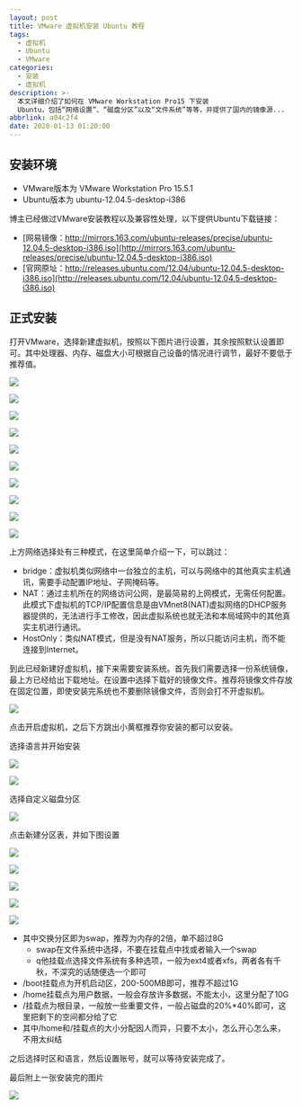 ```yaml
---
layout: post
title: VMware 虚拟机安装 Ubuntu 教程
tags:
  - 虚拟机
  - Ubuntu
  - VMware
categories:
  - 安装
  - 虚拟机
description: >-
  本文详细介绍了如何在 VMware Workstation Pro15 下安装
  Ubuntu，包括“网络设置”、“磁盘分区”以及“文件系统”等等，并提供了国内的镜像源...
abbrlink: a04c2f4
date: 2020-01-13 01:20:00
---
```


## 安装环境

* VMware版本为 VMware Workstation Pro 15.5.1
* Ubuntu版本为 ubuntu-12.04.5-desktop-i386

博主已经做过VMware安装教程以及兼容性处理，以下提供Ubuntu下载链接：

* [网易镜像：http://mirrors.163.com/ubuntu-releases/precise/ubuntu-12.04.5-desktop-i386.iso](http://mirrors.163.com/ubuntu-releases/precise/ubuntu-12.04.5-desktop-i386.iso)
* [官网原址：http://releases.ubuntu.com/12.04/ubuntu-12.04.5-desktop-i386.iso](http://releases.ubuntu.com/12.04/ubuntu-12.04.5-desktop-i386.iso)

## 正式安装

打开VMware，选择新建虚拟机，按照以下图片进行设置，其余按照默认设置即可。其中处理器、内存、磁盘大小可根据自己设备的情况进行调节，最好不要低于推荐值。

![][01-新建虚拟机]

![][02-硬件兼容性]

![][03-空白硬盘]

![][04-系统选择]

![][05-安装位置]

![][06-处理器选择]

![][07-内存选择]

![][08-网络选择]

![][09-磁盘选择-1]

![][10-磁盘选择-2]

上方网络选择处有三种模式，在这里简单介绍一下，可以跳过：

* bridge：虚拟机类似网络中一台独立的主机，可以与网络中的其他真实主机通讯，需要手动配置IP地址、子网掩码等。
* NAT：通过主机所在的网络访问公网，是最简易的上网模式，无需任何配置。 此模式下虚拟机的TCP/IP配置信息是由VMnet8(NAT)虚拟网络的DHCP服务器提供的，无法进行手工修改，因此虚拟系统也就无法和本局域网中的其他真实主机进行通讯。
* HostOnly：类似NAT模式，但是没有NAT服务，所以只能访问主机，而不能连接到Internet。

到此已经新建好虚拟机，接下来需要安装系统。首先我们需要选择一份系统镜像，最上方已经给出下载地址。在设置中选择下载好的镜像文件。推荐将镜像文件存放在固定位置，即使安装完系统也不要删除镜像文件，否则会打不开虚拟机。

![][11-选择系统镜像]

点击开启虚拟机，之后下方跳出小黄框推荐你安装的都可以安装。

选择语言并开始安装

![][12-选择语言]

![][13-准备安装]

选择自定义磁盘分区

![][14-自定义磁盘分区]

点击新建分区表，并如下图设置

![][15-swap]

![][16-boot]

![][17-home]

![][18-root]

![][19-完成分区]

* 其中交换分区即为swap，推荐为内存的2倍，单不超过8G
  * swap在文件系统中选择，不要在挂载点中找或者输入一个swap
  * q他挂载点选择文件系统有多种选项，一般为ext4或者xfs，两者各有千秋，不深究的话随便选一个即可
* /boot挂载点为开机启动区，200-500MB即可，推荐不超过1G
* /home挂载点为用户数据，一般会存放许多数据，不能太小，这里分配了10G
* /挂载点为根目录，一般放一些重要文件，一般占磁盘的20%*40%即可，这里把剩下的空间都分给了它
* 其中/home和/挂载点的大小分配因人而异，只要不太小，怎么开心怎么来，不用太纠结

之后选择时区和语言，然后设置账号，就可以等待安装完成了。

最后附上一张安装完的图片

![][20-安装完成]

[01-新建虚拟机]: http://static.wilfredshen.cn/images/VMware%20%E8%99%9A%E6%8B%9F%E6%9C%BA%E5%AE%89%E8%A3%85%20Ubuntu%20%E6%95%99%E7%A8%8B/01-%E6%96%B0%E5%BB%BA%E8%99%9A%E6%8B%9F%E6%9C%BA.png
[02-硬件兼容性]: http://static.wilfredshen.cn/images/VMware%20%E8%99%9A%E6%8B%9F%E6%9C%BA%E5%AE%89%E8%A3%85%20Ubuntu%20%E6%95%99%E7%A8%8B/02-%E7%A1%AC%E4%BB%B6%E5%85%BC%E5%AE%B9%E6%80%A7.png
[03-空白硬盘]: http://static.wilfredshen.cn/images/VMware%20%E8%99%9A%E6%8B%9F%E6%9C%BA%E5%AE%89%E8%A3%85%20Ubuntu%20%E6%95%99%E7%A8%8B/03-%E7%A9%BA%E7%99%BD%E7%A1%AC%E7%9B%98.png
[04-系统选择]: http://static.wilfredshen.cn/images/VMware%20%E8%99%9A%E6%8B%9F%E6%9C%BA%E5%AE%89%E8%A3%85%20Ubuntu%20%E6%95%99%E7%A8%8B/04-%E7%B3%BB%E7%BB%9F%E9%80%89%E6%8B%A9.png
[05-安装位置]: http://static.wilfredshen.cn/images/VMware%20%E8%99%9A%E6%8B%9F%E6%9C%BA%E5%AE%89%E8%A3%85%20Ubuntu%20%E6%95%99%E7%A8%8B/04-%E7%B3%BB%E7%BB%9F%E9%80%89%E6%8B%A9.png
[06-处理器选择]: http://static.wilfredshen.cn/images/VMware%20%E8%99%9A%E6%8B%9F%E6%9C%BA%E5%AE%89%E8%A3%85%20Ubuntu%20%E6%95%99%E7%A8%8B/06-%E5%A4%84%E7%90%86%E5%99%A8%E9%80%89%E6%8B%A9.png
[07-内存选择]: http://static.wilfredshen.cn/images/VMware%20%E8%99%9A%E6%8B%9F%E6%9C%BA%E5%AE%89%E8%A3%85%20Ubuntu%20%E6%95%99%E7%A8%8B/07-%E5%86%85%E5%AD%98%E9%80%89%E6%8B%A9.png
[08-网络选择]: http://static.wilfredshen.cn/images/VMware%20%E8%99%9A%E6%8B%9F%E6%9C%BA%E5%AE%89%E8%A3%85%20Ubuntu%20%E6%95%99%E7%A8%8B/08-%E7%BD%91%E7%BB%9C%E9%80%89%E6%8B%A9.png
[09-磁盘选择-1]: http://static.wilfredshen.cn/images/VMware%20%E8%99%9A%E6%8B%9F%E6%9C%BA%E5%AE%89%E8%A3%85%20Ubuntu%20%E6%95%99%E7%A8%8B/09-%E7%A3%81%E7%9B%98%E9%80%89%E6%8B%A9-1.png
[10-磁盘选择-2]: http://static.wilfredshen.cn/images/VMware%20%E8%99%9A%E6%8B%9F%E6%9C%BA%E5%AE%89%E8%A3%85%20Ubuntu%20%E6%95%99%E7%A8%8B/10-%E7%A3%81%E7%9B%98%E9%80%89%E6%8B%A9-2.png
[11-选择系统镜像]: http://static.wilfredshen.cn/images/VMware%20%E8%99%9A%E6%8B%9F%E6%9C%BA%E5%AE%89%E8%A3%85%20Ubuntu%20%E6%95%99%E7%A8%8B/11-%E9%80%89%E6%8B%A9%E7%B3%BB%E7%BB%9F%E9%95%9C%E5%83%8F.png
[12-选择语言]: http://static.wilfredshen.cn/images/VMware%20%E8%99%9A%E6%8B%9F%E6%9C%BA%E5%AE%89%E8%A3%85%20Ubuntu%20%E6%95%99%E7%A8%8B/12-%E9%80%89%E6%8B%A9%E8%AF%AD%E8%A8%80.png
[13-准备安装]: http://static.wilfredshen.cn/images/VMware%20%E8%99%9A%E6%8B%9F%E6%9C%BA%E5%AE%89%E8%A3%85%20Ubuntu%20%E6%95%99%E7%A8%8B/13-%E5%87%86%E5%A4%87%E5%AE%89%E8%A3%85.png
[14-自定义磁盘分区]: http://static.wilfredshen.cn/images/VMware%20%E8%99%9A%E6%8B%9F%E6%9C%BA%E5%AE%89%E8%A3%85%20Ubuntu%20%E6%95%99%E7%A8%8B/14-%E8%87%AA%E5%AE%9A%E4%B9%89%E7%A3%81%E7%9B%98%E5%88%86%E5%8C%BA.png
[15-swap]: http://static.wilfredshen.cn/images/VMware%20%E8%99%9A%E6%8B%9F%E6%9C%BA%E5%AE%89%E8%A3%85%20Ubuntu%20%E6%95%99%E7%A8%8B/15-swap.png
[16-boot]: http://static.wilfredshen.cn/images/VMware%20%E8%99%9A%E6%8B%9F%E6%9C%BA%E5%AE%89%E8%A3%85%20Ubuntu%20%E6%95%99%E7%A8%8B/16-boot.png
[17-home]: http://static.wilfredshen.cn/images/VMware%20%E8%99%9A%E6%8B%9F%E6%9C%BA%E5%AE%89%E8%A3%85%20Ubuntu%20%E6%95%99%E7%A8%8B/17-home.png
[18-root]: http://static.wilfredshen.cn/images/VMware%20%E8%99%9A%E6%8B%9F%E6%9C%BA%E5%AE%89%E8%A3%85%20Ubuntu%20%E6%95%99%E7%A8%8B/18-root.png
[19-完成分区]: http://static.wilfredshen.cn/images/VMware%20%E8%99%9A%E6%8B%9F%E6%9C%BA%E5%AE%89%E8%A3%85%20Ubuntu%20%E6%95%99%E7%A8%8B/19-%E5%AE%8C%E6%88%90%E5%88%86%E5%8C%BA.png
[20-安装完成]: http://static.wilfredshen.cn/images/VMware%20%E8%99%9A%E6%8B%9F%E6%9C%BA%E5%AE%89%E8%A3%85%20Ubuntu%20%E6%95%99%E7%A8%8B/20-%E5%AE%89%E8%A3%85%E5%AE%8C%E6%88%90.png
